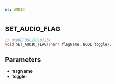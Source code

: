 ```yaml
---
ns: AUDIO
---
```

## SET_AUDIO_FLAG

```c
// 0xB9EFD5C25018725A
void SET_AUDIO_FLAG(char* flagName, BOOL toggle);
```

## Parameters
* **flagName**:
* **toggle**:
